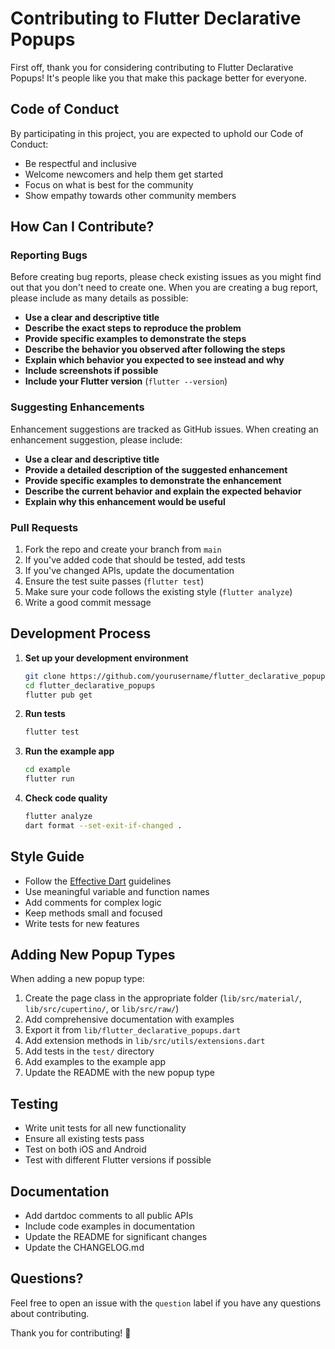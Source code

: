 # Contributing to Flutter Declarative Popups

First off, thank you for considering contributing to Flutter Declarative Popups! It's people like you that make this package better for everyone.

## Code of Conduct

By participating in this project, you are expected to uphold our Code of Conduct:
- Be respectful and inclusive
- Welcome newcomers and help them get started
- Focus on what is best for the community
- Show empathy towards other community members

## How Can I Contribute?

### Reporting Bugs

Before creating bug reports, please check existing issues as you might find out that you don't need to create one. When you are creating a bug report, please include as many details as possible:

- **Use a clear and descriptive title**
- **Describe the exact steps to reproduce the problem**
- **Provide specific examples to demonstrate the steps**
- **Describe the behavior you observed after following the steps**
- **Explain which behavior you expected to see instead and why**
- **Include screenshots if possible**
- **Include your Flutter version** (`flutter --version`)

### Suggesting Enhancements

Enhancement suggestions are tracked as GitHub issues. When creating an enhancement suggestion, please include:

- **Use a clear and descriptive title**
- **Provide a detailed description of the suggested enhancement**
- **Provide specific examples to demonstrate the enhancement**
- **Describe the current behavior and explain the expected behavior**
- **Explain why this enhancement would be useful**

### Pull Requests

1. Fork the repo and create your branch from `main`
2. If you've added code that should be tested, add tests
3. If you've changed APIs, update the documentation
4. Ensure the test suite passes (`flutter test`)
5. Make sure your code follows the existing style (`flutter analyze`)
6. Write a good commit message

## Development Process

1. **Set up your development environment**
   ```bash
   git clone https://github.com/yourusername/flutter_declarative_popups.git
   cd flutter_declarative_popups
   flutter pub get
   ```

2. **Run tests**
   ```bash
   flutter test
   ```

3. **Run the example app**
   ```bash
   cd example
   flutter run
   ```

4. **Check code quality**
   ```bash
   flutter analyze
   dart format --set-exit-if-changed .
   ```

## Style Guide

- Follow the [Effective Dart](https://dart.dev/guides/language/effective-dart) guidelines
- Use meaningful variable and function names
- Add comments for complex logic
- Keep methods small and focused
- Write tests for new features

## Adding New Popup Types

When adding a new popup type:

1. Create the page class in the appropriate folder (`lib/src/material/`, `lib/src/cupertino/`, or `lib/src/raw/`)
2. Add comprehensive documentation with examples
3. Export it from `lib/flutter_declarative_popups.dart`
4. Add extension methods in `lib/src/utils/extensions.dart`
5. Add tests in the `test/` directory
6. Add examples to the example app
7. Update the README with the new popup type

## Testing

- Write unit tests for all new functionality
- Ensure all existing tests pass
- Test on both iOS and Android
- Test with different Flutter versions if possible

## Documentation

- Add dartdoc comments to all public APIs
- Include code examples in documentation
- Update the README for significant changes
- Update the CHANGELOG.md

## Questions?

Feel free to open an issue with the `question` label if you have any questions about contributing.

Thank you for contributing! 🎉
